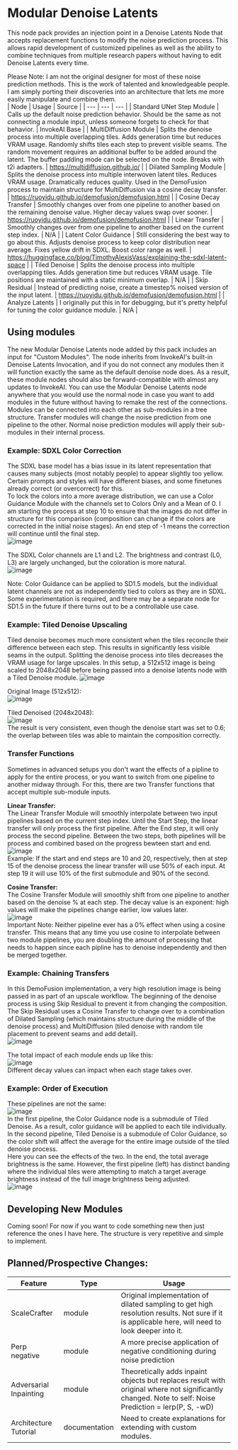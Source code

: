 # Modular Denoise Latents
This node pack provides an injection point in a Denoise Latents Node that accepts replacement functions to modify the noise prediction process. This allows rapid development of customized pipelines as well as the ability to combine techniques from multiple research papers without having to edit Denoise Latents every time.  

Please Note: I am not the original designer for most of these noise prediction methods. This is the work of talented and knowledgeable people. I am simply porting their discoveries into an architecture that lets me more easily manipulate and combine them.  
| Node | Usage | Source |
| --- | --- | --- |
| Standard UNet Step Module | Calls up the default noise prediction behavior. Should be the same as not connecting a module input, unless someone forgets to check for that behavior. | InvokeAI Base |
| MultiDiffusion Module | Splits the denoise process into multiple overlapping tiles. Adds generation time but reduces VRAM usage. Randomly shifts tiles each step to prevent visible seams. The random movement requires an additional buffer to be added around the latent. The buffer padding mode can be selected on the node. Breaks with t2i adapters. | https://multidiffusion.github.io/ |
| Dilated Sampling Module | Splits the denoise process into multiple interwoven latent tiles. Reduces VRAM usage. Dramatically reduces quality. Used in the DemoFusion process to maintain structure for MultiDiffusion via a cosine decay transfer. | https://ruoyidu.github.io/demofusion/demofusion.html |
| Cosine Decay Transfer | Smoothly changes over from one pipeline to another based on the remaining denoise value. Higher decay values swap over sooner. | https://ruoyidu.github.io/demofusion/demofusion.html |
| Linear Transfer | Smoothly changes over from one pipeline to another based on the current step index. | N/A |
| Latent Color Guidance | Still considering the best way to go about this. Adjusts denoise process to keep color distribution near average. Fixes yellow drift in SDXL. Boost color range as well. | https://huggingface.co/blog/TimothyAlexisVass/explaining-the-sdxl-latent-space |
| Tiled Denoise | Splits the denoise process into multiple overlapping tiles. Adds generation time but reduces VRAM usage. Tile positions are maintained with a static minimum overlap. | N/A |
| Skip Residual | Instead of predicting noise, create a timestep% noised version of the input latent. | https://ruoyidu.github.io/demofusion/demofusion.html |
| Analyze Latents | I originally put this in for debugging, but it's pretty helpful for tuning the color guidance module. | N/A |

## Using modules
The new Modular Denoise Latents node added by this pack includes an input for "Custom Modules". The node inherits from InvokeAI's built-in Denoise Latents Invocation, and if you do not connect any modules then it will function exactly the same as the default denoise node does. As a result, these module nodes should also be forward-compatible with almost any updates to InvokeAI. You can use the Modular Denoise Latents node anywhere that you would use the normal node in case you want to add modules in the future without having to remake the rest of the connections.  
Modules can be connected into each other as sub-modules in a tree structure. Transfer modules will change the noise prediction from one pipeline to the other. Normal noise prediction modules will apply their sub-modules in their internal process.

### Example: SDXL Color Correction
The SDXL base model has a bias issue in its latent representation that causes many subjects (most notably people) to appear slightly too yellow. Certain prompts and styles will have different biases, and some finetunes already correct (or overcorrect) for this.  
To lock the colors into a more average distribution, we can use a Color Guidance Module with the channels set to Colors Only and a Mean of 0. I am starting the process at step 10 to ensure that the images do not differ in structure for this comparison (composition can change if the colors are corrected in the initial noise stages). An end step of -1 means the correction will continue until the final step.  
![image](https://github.com/dunkeroni/InvokeAI_ModularDenoiseNodes/assets/3298737/4c9fdfd0-ed7e-4e8d-9112-cea6509ecb5b)  

The SDXL Color channels are L1 and L2. The brightness and contrast (L0, L3) are largely unchanged, but the coloration is more natural.  
![image](https://github.com/dunkeroni/InvokeAI_ModularDenoiseNodes/assets/3298737/d7d07ad6-ff97-4e8a-b7ca-a0f526ca2229)  

Note: Color Guidance can be applied to SD1.5 models, but the individual latent channels are not as independently tied to colors as they are in SDXL. Some experimentation is required, and there may be a separate node for SD1.5 in the future if there turns out to be a controllable use case.  

### Example: Tiled Denoise Upscaling
Tiled denoise becomes much more consistent when the tiles reconcile their difference between each step. This results in significantly less visible seams in the output. Splitting the denoise process into tiles decreases the VRAM usage for large upscales. In this setup, a 512x512 image is being scaled to 2048x2048 before being passed into a denoise latents node with a Tiled Denoise module.
![image](https://github.com/dunkeroni/InvokeAI_ModularDenoiseNodes/assets/3298737/f2f800bd-1d6f-491f-b2c6-736ca13a6369)  


Original Image (512x512):  
![image](https://github.com/dunkeroni/InvokeAI_ModularDenoiseNodes/assets/3298737/4ef9eb88-4ac0-4e00-92cf-e2cdbf160547)  

Tiled Denoised (2048x2048):  
![image](https://github.com/dunkeroni/InvokeAI_ModularDenoiseNodes/assets/3298737/20a8d545-8105-4c71-b821-e98132f53ef2)  
The result is very consistent, even though the denoise start was set to 0.6; the overlap between tiles was able to maintain the composition correctly.

### Transfer Functions
Sometimes in advanced setups you don't want the effects of a pipline to apply for the entire process, or you want to switch from one pipeline to another midway through. For this, there are two Transfer functions that accept multiple sub-module inputs.  

**Linear Transfer:**  
The Linear Transfer Module will smoothly interpolate between two input pipelines based on the current step index. Until the Start Step, the linear transfer will only process the first pipeline. After the End step, it will only process the second pipeline. Between the two steps, both pipelines will be process and combined based on the progress bewteen start and end.  
![image](https://github.com/dunkeroni/InvokeAI_ModularDenoiseNodes/assets/3298737/be5f95c4-6726-4316-be1e-682c25e702bd)  
Example: If the start and end steps are 10 and 20, respectively, then at step 15 of the denoise process the linear transfer will use 50% of each input. At step 19 it will use 10% of the first submodule and 90% of the second.  

**Cosine Transfer:**   
The Cosine Transfer Module will smoothly shift from one pipeline to another based on the denoise % at each step. The decay value is an exponent: high values will make the pipelines change earlier, low values later.  
![image](https://github.com/dunkeroni/InvokeAI_ModularDenoiseNodes/assets/3298737/d523a1f4-0d05-4c72-92af-36fdf48113b7)  
Important Note: Neither pipeline ever has a 0% effect when using a cosine transfer. This means that any time you use cosine to interpolate between two module pipelines, you are doubling the amount of processing that needs to happen since each pipline has to denoise independently and then be merged together.  

### Example: Chaining Transfers
In this DemoFusion implementation, a very high resolution image is being passed in as part of an upscale workflow. The beginning of the denoise process is using Skip Residual to prevent it from changing the composition. The Skip Residual uses a Cosine Transfer to change over to a combination of Dilated Sampling (which maintains structure during the middle of the denoise process) and MultiDiffusion (tiled denoise with random tile placement to prevent seams and add detail).  
![image](https://github.com/dunkeroni/InvokeAI_ModularDenoiseNodes/assets/3298737/d8c532f6-3b97-4182-9b1d-7246de9c9241)  

The total impact of each module ends up like this:  
![image](https://github.com/dunkeroni/InvokeAI_ModularDenoiseNodes/assets/3298737/f0c49d22-0e6f-404c-94c5-317eb7b015b1)  
Different decay values can impact when each stage takes over.

### Example: Order of Execution
These pipelines are not the same:  
![image](https://github.com/dunkeroni/InvokeAI_ModularDenoiseNodes/assets/3298737/3c2b1ef4-34bc-466e-b2c8-8af6dc35f019)  
In the first pipeline, the Color Guidance node is a submodule of Tiled Denoise. As a result, color guidance will be applied to each tile individually. In the second pipeline, Tiled Denoise is a submodule of Color Guidance, so the color shift will affect the average for the entire image outside of the tiled denoise process.  
Here you can see the effects of the two. In the end, the total average brightness is the same. However, the first pipeline (left) has distinct banding where the individual tiles were attempting to match a target average brightness instead of the full image brightness being adjusted.  
![image](https://github.com/dunkeroni/InvokeAI_ModularDenoiseNodes/assets/3298737/0d9bc95a-52bd-4ba6-9f27-284cf2887652)

## Developing New Modules
Coming soon! For now if you want to code something new then just reference the ones I have here. The structure is very repetitive and simple to implement.

## Planned/Prospective Changes:  
| Feature | Type | Usage |
| --- | --- | --- |
| ScaleCrafter | module | Original implementation of dilated sampling to get high resolution results. Not sure if it is applicable here, will need to look deeper into it. |
| Perp negative | module | A more precise application of negative conditioning during noise prediction |
| Adversarial Inpainting | module | Theoretically adds inpaint objects but replaces result with original where not significantly changed. Note to self: Noise Prediction = lerp(P, S, -wD) |
| Architecture Tutorial | documentation | Need to create explanations for extending with custom modules. |
